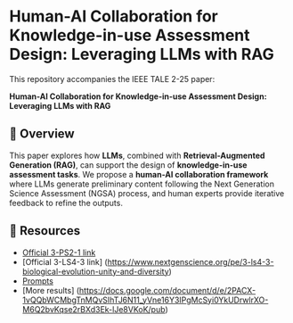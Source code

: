 # Human-AI Collaboration for Knowledge-in-use Assessment Design: Leveraging LLMs with RAG

This repository accompanies the IEEE TALE 2-25 paper:

**Human-AI Collaboration for Knowledge-in-use Assessment Design: Leveraging LLMs with RAG**  

## 📖 Overview
This paper explores how **LLMs**, combined with **Retrieval-Augmented Generation (RAG)**, can support the design of **knowledge-in-use assessment tasks**. We propose a **human-AI collaboration framework** where LLMs generate preliminary content following the Next Generation Science Assessment (NGSA) process, and human experts provide iterative feedback to refine the outputs.  

## 📂 Resources
- [Official 3-PS2-1 link](https://www.nextgenscience.org/pe/3-ps2-1-motion-and-stability-forces-and-interactions)
- [Official 3-LS4-3 link] (https://www.nextgenscience.org/pe/3-ls4-3-biological-evolution-unity-and-diversity)
- [Prompts](https://docs.google.com/document/d/e/2PACX-1vTkL5niBgKeO-Dw2pd0YUfYL7bSHVXntcWtT2BWicq3UGxRk6kLUBrJk7RIkJpcPK4PX1u1onYnd8eM/pub)
- [More results] (https://docs.google.com/document/d/e/2PACX-1vQQbWCMbgTnMQvSIhTJ6N11_yVne16Y3IPgMcSyi0YkUDrwlrXO-M6Q2bvKqse2rBXd3Ek-lJe8VKoK/pub)
